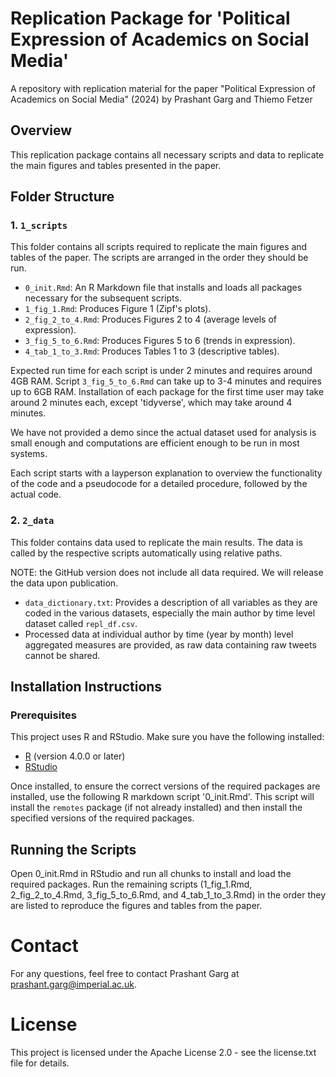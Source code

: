 
# Replication Package for 'Political Expression of Academics on Social Media'
A repository with replication material for the paper "Political Expression of Academics on Social Media" (2024) by Prashant Garg and Thiemo Fetzer

## Overview

This replication package contains all necessary scripts and data to replicate the main figures and tables presented in the paper.

## Folder Structure

### 1. `1_scripts`

This folder contains all scripts required to replicate the main figures and tables of the paper. The scripts are arranged in the order they should be run. 

- `0_init.Rmd`: An R Markdown file that installs and loads all packages necessary for the subsequent scripts. 
- `1_fig_1.Rmd`: Produces Figure 1 (Zipf's plots).
- `2_fig_2_to_4.Rmd`: Produces Figures 2 to 4 (average levels of expression). 
- `3_fig_5_to_6.Rmd`: Produces Figures 5 to 6 (trends in expression). 
- `4_tab_1_to_3.Rmd`: Produces Tables 1 to 3 (descriptive tables). 

Expected run time for each script is under 2 minutes and requires around 4GB RAM. Script `3_fig_5_to_6.Rmd` can take up to 3-4 minutes and requires up to 6GB RAM. Installation of each package for the first time user may take around 2 minutes each, except 'tidyverse', which may take around 4 minutes. 

We have not provided a demo since the actual dataset used for analysis is small enough and computations are efficient enough to be run in most systems.

Each script starts with a layperson explanation to overview the functionality of the code and a pseudocode for a detailed procedure, followed by the actual code.

### 2. `2_data`

This folder contains data used to replicate the main results. The data is called by the respective scripts automatically using relative paths.

NOTE: the GitHub version does not include all data required. We will release the data upon publication.

- `data_dictionary.txt`: Provides a description of all variables as they are coded in the various datasets, especially the main author by time level dataset called `repl_df.csv`.
- Processed data at individual author by time (year by month) level aggregated measures are provided, as raw data containing raw tweets cannot be shared.

## Installation Instructions

### Prerequisites

This project uses R and RStudio. Make sure you have the following installed:

- [R](https://cran.r-project.org/) (version 4.0.0 or later)
- [RStudio](https://www.rstudio.com/products/rstudio/download/)

Once installed, to ensure the correct versions of the required packages are installed, use the following R markdown script '0_init.Rmd'. This script will install the `remotes` package (if not already installed) and then install the specified versions of the required packages.

## Running the Scripts
Open 0_init.Rmd in RStudio and run all chunks to install and load the required packages.
Run the remaining scripts (1_fig_1.Rmd, 2_fig_2_to_4.Rmd, 3_fig_5_to_6.Rmd, and 4_tab_1_to_3.Rmd) in the order they are listed to reproduce the figures and tables from the paper.

# Contact
For any questions, feel free to contact Prashant Garg at prashant.garg@imperial.ac.uk.

# License

This project is licensed under the Apache License 2.0 - see the license.txt file for details.
